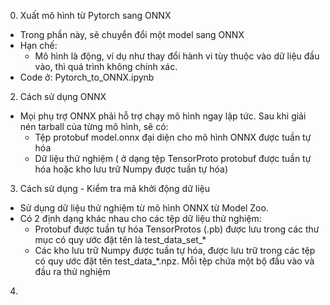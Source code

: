 0. Xuất mô hình từ Pytorch sang ONNX
  - Trong phần này, sẽ chuyển đổi một model sang ONNX
  - Hạn chế:
    - Mô hình là động, ví dụ như thay đổi hành vi tùy thuộc vào dữ liệu đầu vào, thì quá trình không chính xác.
  - Code ở: Pytorch_to_ONNX.ipynb
2. Cách sử dụng ONNX
  - Mọi phụ trợ ONNX phải hỗ trợ chạy mô hình ngay lập tức. Sau khi giải nén tarball của từng mô hình, sẽ có:
    - Tệp protobuf model.onnx đại diện cho mô hình ONNX được tuần tự hóa
    - Dữ liệu thử nghiệm ( ở dạng tệp TensorProto protobuf được tuần tự hóa hoặc kho lưu trữ Numpy được tuần tự hóa)
3. Cách sử dụng - Kiểm tra mã khởi động dữ liệu
  - Sử dụng dữ liệu thử nghiệm từ mô hình ONNX từ Model Zoo.
  - Có 2 định dạng khác nhau cho các tệp dữ liệu thử nghiệm:
    - Protobuf được tuần tự hóa TensorProtos (.pb) được lưu trong các thư mục có quy ước đặt tên là test_data_set_*
    - Các kho lưu trữ Numpy được tuần tự hóa, được lưu trữ trong các tệp có quy ước đặt tên test_data_*.npz. Mỗi tệp chứa một bộ đầu vào và đầu ra thử nghiệm
4.  

